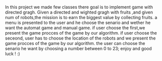 In this project we made few classes there goal is to implement game with directed gragh.
Given a directed and wighted gragh with fruits ,and given num of  robots,the mission is to earn the biggest value by collecting fruits.
a menu is presented to the user and he  choose the senario and  wether he want the automat game and manual game.
if user choose the first,we present the game procces of the game by our algorithm.
if user choose the seceond, user has to choose the location of the robots and  we present the game procces of the game by our algorithm.
the user can choose the senario he want by choosing a number between 0 to 23;
enjoy and  good luck ! :)
